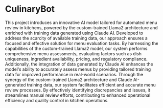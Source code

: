 CulinaryBot
==============================

This project introduces an innovative AI model tailored for automated menu review in kitchens, powered by the custom-trained Llama2 architecture and enriched with training data generated using Claude AI. Developed to address the scarcity of available training data, our approach ensures a focused and effective solution for menu evaluation tasks.
By harnessing the capabilities of the custom-trained Llama2 model, our system performs comprehensive menu assessments, evaluating factors such as dish uniqueness, ingredient availability, pricing, and regulatory compliance. Additionally, the integration of data generated by Claude AI enhances the model's ability to accurately assess menus by providing tailored training data for improved performance in real-world scenarios.
Through the synergy of the custom-trained Llama2 architecture and Claude AI-generated training data, our system facilitates efficient and accurate menu review processes. By effectively identifying discrepancies and issues, it streamlines manual review efforts, contributing to enhanced operational efficiency and quality control in kitchen operations.

